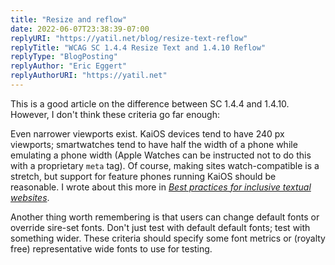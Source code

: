 ```yaml
---
title: "Resize and reflow"
date: 2022-06-07T23:38:39-07:00
replyURI: "https://yatil.net/blog/resize-text-reflow"
replyTitle: "WCAG SC 1.4.4 Resize Text and 1.4.10 Reflow"
replyType: "BlogPosting"
replyAuthor: "Eric Eggert"
replyAuthorURI: "https://yatil.net"
---
```


This is a good article on the difference between SC 1.4.4 and 1.4.10. However, I don't think these criteria go far enough:

Even narrower viewports exist. KaiOS devices tend to have 240&nbsp;px viewports; smartwatches tend to have half the width of a phone while emulating a phone width (Apple Watches can be instructed not to do this with a proprietary `meta` tag). Of course, making sites watch-compatible is a stretch, but support for feature phones running KaiOS should be reasonable. I wrote about this more in <cite>[Best practices for inclusive textual websites](https://seirdy.one/posts/2020/11/23/website-best-practices/)</cite>.

Another thing worth remembering is that users can change default fonts or override sire-set fonts. Don't just test with default default fonts; test with something wider. These criteria should specify some font metrics or (royalty free) representative wide fonts to use for testing.
